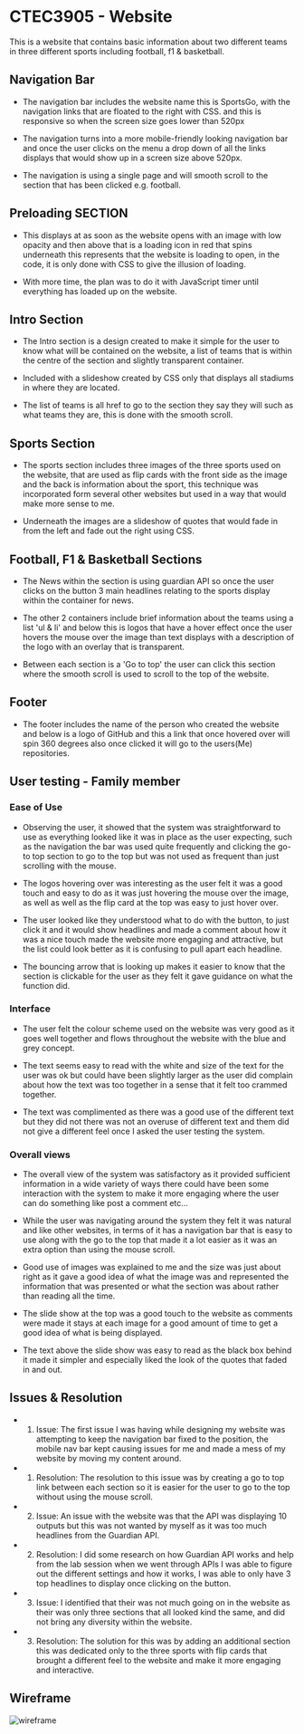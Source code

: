 # CTEC3905 - Website 
This is a website that contains basic information about two different teams in three different sports including football, f1 & basketball.


## Navigation Bar
- The navigation bar includes the website name this is SportsGo, with the navigation links that are floated to the right with CSS.
and this is responsive so when the screen size goes lower than 520px 

- The navigation turns into a more mobile-friendly looking navigation bar and once the user clicks on the menu a drop down of all the links 
displays that would show up in a screen size above 520px. 

- The navigation is using a single page and will smooth scroll to the section that has been clicked e.g. football.


## Preloading SECTION 
- This displays at as soon as the website opens with an image with low opacity and then above that is a loading icon in red that spins underneath this 
represents that the website is loading to open, in the code, it is only done with CSS to give the illusion of loading. 

- With more time, the plan was to do it with JavaScript timer until everything has loaded up on the website.


## Intro Section
- The Intro section is a design created to make it simple for the user to know what will be contained on the website, a list of teams
that is within the centre of the section and slightly transparent container.

- Included with a slideshow created by CSS only that displays all stadiums in where they are located. 

- The list of teams is all href to go to the section they say they will such as what teams they are, this is done with the smooth scroll.


## Sports Section
- The sports section includes three images of the three sports used on the website, that are used as flip cards with the front side as the image 
and the back is information about the sport, this technique was incorporated form several other websites but used in a way that would make more sense to me.

- Underneath the images are a slideshow of quotes that would fade in from the left and fade out the right using CSS.


## Football, F1 & Basketball Sections

- The News within the section is using guardian API so once the user clicks on the button 3 main headlines relating to the sports display within
the container for news.

- The other 2 containers include brief information about the teams using a list 'ul & li' and below this is logos that have a hover effect once
the user hovers the mouse over the image than text displays with a description of the logo with an overlay that is transparent.

- Between each section is a 'Go to top' the user can click this section where the smooth scroll is used to scroll to the top of the website.


## Footer

- The footer includes the name of the person who created the website and below is a logo of GitHub and this a link that once hovered over will spin 360 
degrees also once clicked it will go to the users(Me) repositories. 


## User testing - Family member 

### Ease of Use

- Observing the user, it showed that the system was straightforward to use as everything looked like it was in place as the user expecting, 
such as the navigation the bar was used quite frequently and clicking the go-to top section to go to the top but was not used as frequent 
than just scrolling with the mouse.

- The logos hovering over was interesting as the user felt it was a good touch and easy to do as it was just hovering the mouse over the image, 
as well as well as the flip card at the top was easy to just hover over.

- The user looked like they understood what to do with the button, to just click it and it would show headlines and made a comment about how it was a 
nice touch made the website more engaging and attractive, but the list could look better as it is confusing to pull apart each headline.

- The bouncing arrow that is looking up makes it easier to know that the section is clickable for the user as they felt it gave guidance on what the 
function did.


### Interface

- The user felt the colour scheme used on the website was very good as it goes well together and flows throughout the website with the blue and grey 
concept.

- The text seems easy to read with the white and size of the text for the user was ok but could have been slightly larger as the user did complain 
about how the text was too together in a sense that it felt too crammed together.

- The text was complimented as there was a good use of the different text but they did not there was not an overuse of different text and them 
did not give a different feel once I asked the user testing the system.


### Overall views
- The overall view of the system was satisfactory as it provided sufficient information in a wide variety of ways there could have been some 
interaction with the system to make it more engaging where the user can do something like post a comment etc... 

- While the user was navigating around the system they felt it was natural and like other websites, in terms of it has a navigation bar that is easy to 
use along with the go to the top that made it a lot easier as it was an extra option than using the mouse scroll. 

- Good use of images was explained to me and the size was just about right as it gave a good idea of what the image was and represented the information 
that was presented or what the section was about rather than reading all the time.

- The slide show at the top was a good touch to the website as comments were made it stays at each image for a good amount of time to get a good idea of 
what is being displayed. 

- The text above the slide show was easy to read as the black box behind it made it simpler and especially liked the look of the quotes that 
faded in and out.


## Issues & Resolution
- 1) Issue: The first issue I was having while designing my website was attempting to keep the navigation bar fixed to the position, the mobile nav bar
kept causing issues for me and made a mess of my website by moving my content around.
- 1) Resolution: The resolution to this issue was by creating a go to top link between each section so it is easier for the user to go to the top without
using the mouse scroll.

- 2) Issue: An issue with the website was that the API was displaying 10 outputs but this was not wanted by myself as it was too much headlines from 
the Guardian API.
- 2) Resolution: I did some research on how Guardian API works and help from the lab session when we went through APIs I was able to figure out 
the different settings and how it works, I was able to only have 3 top headlines to display once clicking on the button.

- 3) Issue: I identified that their was not much going on in the website as their was only three sections that all looked kind the same, and did 
not bring any diversity within the website. 
- 3) Resolution: The solution for this was by adding an additional section this was dedicated only to the three sports with flip cards that brought
a different feel to the website and make it more engaging and interactive.

## Wireframe

![wireframe](https://user-images.githubusercontent.com/32485792/34179655-b5522d1c-e503-11e7-9614-84ccb595f64d.png)







